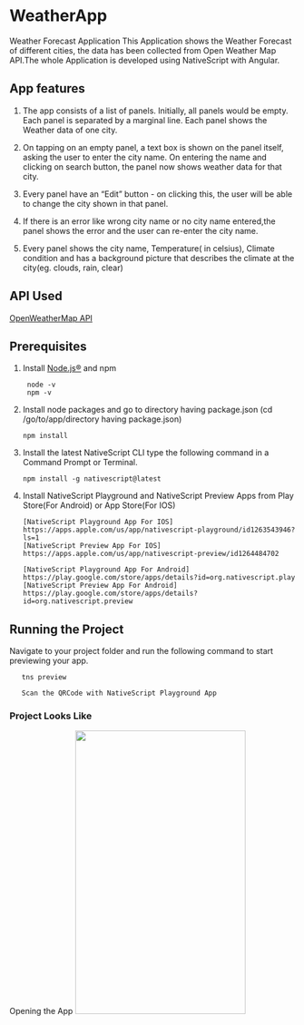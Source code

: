 # WeatherApp
Weather Forecast Application
This Application shows the Weather Forecast of different cities, the data has been collected from Open Weather Map API.The whole Application is developed using NativeScript with Angular.

## App features
1. The app consists of a list of panels. Initially, all panels would be empty. Each panel is separated by a marginal line. Each panel shows the Weather data of one city.

2. On tapping on an empty panel, a text box is shown on the panel itself, asking the user to enter the city name. On entering the name and clicking on search button, the panel now shows weather data for that city.

3. Every panel have an “Edit” button - on clicking this, the user will be able to change the city shown in that panel. 

4. If there is an error like wrong city name or no city name entered,the panel shows the error and the user can re-enter the city name.

5. Every panel shows the city name, Temperature( in celsius), Climate condition and has a background picture that describes the climate at the city(eg. clouds, rain, clear)

## API Used
[OpenWeatherMap API](https://openweathermap.org/)

## Prerequisites  
1. Install [Node.js®️](https://nodejs.org/en/download) and npm

        node -v 
        npm -v
     
2. Install node packages and go to directory having package.json (cd /go/to/app/directory having package.json)
    
       npm install
    
3. Install the latest NativeScript CLI type the following command in a Command Prompt or Terminal.
    
       npm install -g nativescript@latest
      
4. Install NativeScript Playground and NativeScript Preview Apps from Play Store(For Android) or App Store(For IOS)

       [NativeScript Playground App For IOS] https://apps.apple.com/us/app/nativescript-playground/id1263543946?ls=1
       [NativeScript Preview App For IOS] https://apps.apple.com/us/app/nativescript-preview/id1264484702
      
       [NativeScript Playground App For Android] https://play.google.com/store/apps/details?id=org.nativescript.play
       [NativeScript Preview App For Android] https://play.google.com/store/apps/details?id=org.nativescript.preview
  
 ## Running the Project
 Navigate to your project folder and run the following command to start previewing your app.
       
       tns preview
       
       Scan the QRCode with NativeScript Playground App
       
 ### Project Looks Like
 
 Opening the App
        <image src="C:\Users\Akhil\Desktop\WeatherAp\Output\1.jpg" width="300px" height="500px"/>
